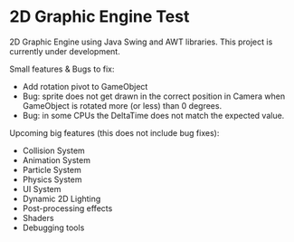 # 2D Graphic Engine Test
2D Graphic Engine using Java Swing and AWT libraries.
This project is currently under development.

Small features & Bugs to fix:
- Add rotation pivot to GameObject
- Bug: sprite does not get drawn in the correct position in Camera when GameObject is rotated more (or less) than 0 degrees.
- Bug: in some CPUs the DeltaTime does not match the expected value.

Upcoming big features (this does not include bug fixes):
- Collision System
- Animation System
- Particle System
- Physics System
- UI System
- Dynamic 2D Lighting
- Post-processing effects
- Shaders
- Debugging tools


